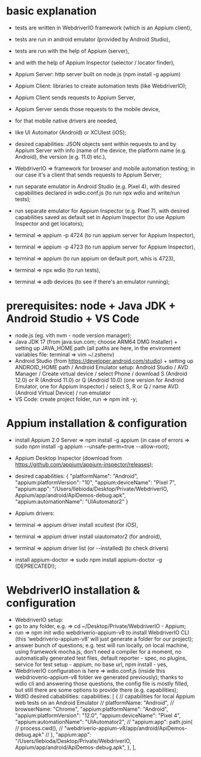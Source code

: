 # basic explanation

- tests are written in WebdriverIO framework (which is an Appium client),
- tests are run in android emulator (provided by Android Studio),
- tests are run with the help of Appium (server),
- and with the help of Appium Inspector (selector / locator finder),

- Appium Server: http server built on node.js (npm install -g appium)
- Appium Client: libraries to create automation tests (like WebdriverIO);

- Appium Client sends requests to Appium Server,
- Appium Server sends those requests to the mobile device,
- for that mobile native drivers are needed,
- like UI Automator (Android) or XCUIest (iOS);

- desired capabilities: JSON objects sent within requests to and by Appium Server with info (name of the device, the platform name (e.g. Android), the version (e.g. 11.0) etc.),

- WebdriverIO => framework for browser and mobile automation testing; in our case it's a client that sends requests to Appium Server;

- run separate emulator in Android Studio (e.g. Pixel 4), with desired capabilities declared in wdio.conf.js (to run npx wdio and write/run tests);
- run separate emulator for Appium Inspector (e.g. Pixel 7), with desired capabilities saved as default set in Appium Inspector (to use Appium Inspector and get locators);

- terminal => appium -p 4724 (to run appium server for Appium Inspector),
- terminal => appium -p 4723 (to run appium server for Appium Inspector),
- terminal => appium (to run appium on default port, whis is 4723),
- terminal => npx wdio (to run tests),
- terminal => adb devices (to see if there's an emulator running);

# prerequisites: node + Java JDK + Android Studio + VS Code

- node.js (eg. vith nvm - node version manager);
- Java JDK 17 (from java.sun.com; choose ARM64 DMG Installer) + setting up JAVA_HOME path (all paths are here, in the environment variables file: terminal => vim ~/.zshenv)
- Android Studio (from https://developer.android.com/studio) + setting up ANDROID_HOME path / Android Emulator setup: Android Studio / AVD Manager / Create virtual device / select Phone / download S (Android 12.0) or R (Android 11.0) or Q (Android 10.0) (one version for Android Emulator, one for Appium Inspector) / select S, R or Q / name AVD (Android Virtual Device) / run emulator
- VS Code: create project folder, run => npm init -y;

# Appium installation & configuration

- install Appium 2.0 Server => npm install -g appium (in case of errors => sudo npm install -g appium --unsafe-perm=true --allow-root);

- Appium Desktop Inspector (download from https://github.com/appium/appium-inspector/releases);
- desired capabilities:
  {
  "platformName": "Android",
  "appium:platformVersion": "10",
  "appium:deviceName": "Pixel 7",
  "appium:app": "/Users/llebioda/Desktop/Private/WebdriverIO, Appium/app/android/ApiDemos-debug.apk",
  "appium:automationName": "UIAutomator2"
  }

- Appium drivers:
- terminal => appium driver install xcuitest (for iOS),
- terminal => appium driver install uiautomator2 (for android),
- terminal => appium driver list (or --installed) (to check drivers)

- install appium-doctor => sudo npm install appium-doctor -g (DEPRECATED!);

# WebdriverIO installation & configuration

- WebdriverIO setup:
- go to any folder, e.g. => cd ~/Desktop/Private/WebdriverIO - Appium;
- run => npm init wdio webdriverio-appium-v8 to install WebdriverIO CLI (this ‘webdriverio-appium-v8’ will just generate a folder for our project);
- answer bunch of questions; e.g. test will run locally, on local machine, using framework mocha.js, don’t need a compiler for a moment, no automatically generated test files, default reporter - spec, no plugins, service for test setup - appium, no base url, npm install - yes,
- WebdriverIO configuration is here => wdio.conf.js (inside this webdrioverio-appium-v8 folder we generated previously); thanks to wdio cli and answering those questions, the config file is mostly filled, but still there are some options to provide there (e.g. capabilities);
- WdIO desired cababilities:
  capabilities: [
  {
  // capabilities for local Appium web tests on an Android Emulator
  // platformName: "Android",
  // browserName: "Chrome",
  "appium:platformName": "Android",
  "appium:platformVersion": "12.0",
  "appium:deviceName": "Pixel 4",
  "appium:automationName": "UIAutomator2",
  // "appium:app": path.join(
  // process.cwd(),
  // "webdriverio-appium-v8/app/android/ApiDemos-debug.apk"
  // ),
  "appium:app":
  "/Users/llebioda/Desktop/Private/WebdriverIO, Appium/app/android/ApiDemos-debug.apk",
  },
  ],
